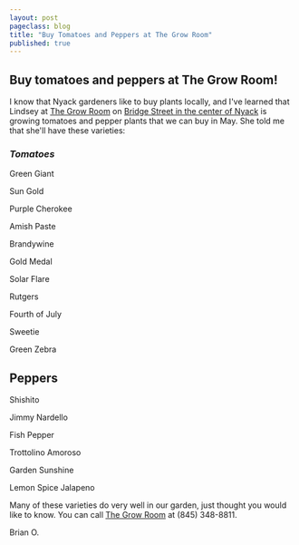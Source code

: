 ```yaml
---
layout: post
pageclass: blog
title: "Buy Tomatoes and Peppers at The Grow Room"
published: true
---
```


## Buy tomatoes and peppers at The Grow Room!

I know that Nyack gardeners like to buy plants locally, and I've learned that Lindsey at [The Grow Room](http://www.thegrowroom.com/) on [Bridge Street in the center of Nyack](https://www.google.com/maps/place/The+Grow+Room/@41.0915691,-73.9212437,18z/data=!4m5!3m4!1s0x0:0xa32d17d8aef2f020!8m2!3d41.0917351!4d-73.9209755) is growing tomatoes and pepper plants that we can buy in May. She told me that she'll have these varieties:

### *Tomatoes*

Green Giant

Sun Gold

Purple Cherokee

Amish Paste

Brandywine

Gold Medal

Solar Flare

Rutgers

Fourth of July

Sweetie

Green Zebra

<h2>Peppers</h2>

Shishito

Jimmy Nardello

Fish Pepper

Trottolino Amoroso

Garden Sunshine

Lemon Spice Jalapeno

Many of these varieties do very well in our garden, just thought you would like to know. You can call [The Grow Room](http://www.thegrowroom.com/) at (845) 348-8811.

Brian O.





